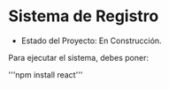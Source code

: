  <h1>Sistema de Registro</h1>

 - Estado del Proyecto: En Construcción.

Para ejecutar el sistema, debes poner:

'''npm install react'''
